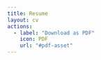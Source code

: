 ```yaml
---
title: Resume
layout: cv
actions:
  - label: "Download as PDF"
    icon: PDF
    url: "#pdf-asset"
---
```

